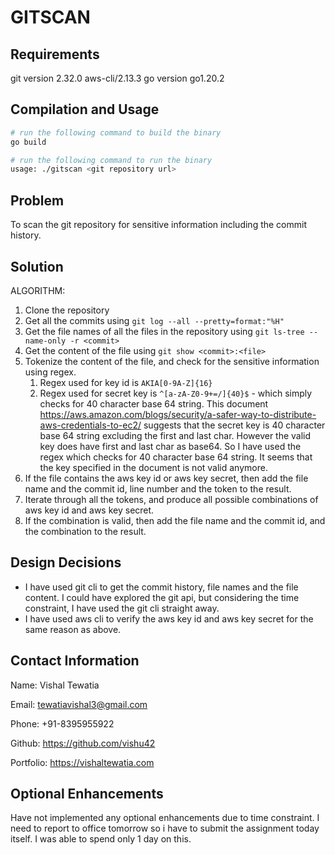 # GITSCAN

## Requirements
git version 2.32.0 
aws-cli/2.13.3
go version go1.20.2

## Compilation and Usage

```bash
# run the following command to build the binary
go build
```

```bash
# run the following command to run the binary
usage: ./gitscan <git repository url>
```

## Problem

To scan the git repository for sensitive information including the commit history.

## Solution

ALGORITHM:

1. Clone the repository
2. Get all the commits using `git log --all --pretty=format:"%H"`
3. Get the file names of all the files in the repository using `git ls-tree --name-only -r <commit>`
4. Get the content of the file using `git show <commit>:<file>`
5. Tokenize the content of the file, and check for the sensitive information using regex. 
   1. Regex used for key id is `AKIA[0-9A-Z]{16}`
   2. Regex used for secret key is `^[a-zA-Z0-9+=/]{40}$` - which simply checks for 40 character base 64 string. This document https://aws.amazon.com/blogs/security/a-safer-way-to-distribute-aws-credentials-to-ec2/ suggests that the secret key is 40 character base 64 string excluding the first and last char. However the valid key does have first and last char as base64. So I have used the regex which checks for 40 character base 64 string. It seems that the key specified in the document is not valid anymore.
6. If the file contains the aws key id or aws key secret, then add the file name and the commit id, line number and the token to the result.
7. Iterate through all the tokens, and produce all possible combinations of aws key id and aws key secret.
8. If the combination is valid, then add the file name and the commit id, and the combination to the result.

## Design Decisions

- I have used git cli to get the commit history, file names and the file content. I could have explored the git api, but considering the time constraint, I have used the git cli straight away.
- I have used aws cli to verify the aws key id and aws key secret for the same reason as above.


## Contact Information
Name: Vishal Tewatia

Email: tewatiavishal3@gmail.com

Phone: +91-8395955922

Github: https://github.com/vishu42

Portfolio: https://vishaltewatia.com

## Optional Enhancements

Have not implemented any optional enhancements due to time constraint. I need to report to office tomorrow so i have to submit the assignment today itself. I was able to spend only 1 day on this.
